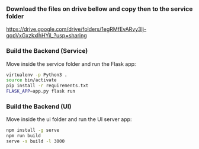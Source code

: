### Download the files on drive bellow and copy then to the service folder

https://drive.google.com/drive/folders/1egRMfEvARvy3Ij-qopVxGxzkxIhHYil_?usp=sharing

### Build the Backend (Service)
Move inside the service folder and run the Flask app:

```sh
virtualenv -p Python3 .
source bin/activate
pip install -r requirements.txt
FLASK_APP=app.py flask run
```

### Build the Backend (UI)
Move inside the ui folder and run the UI server app:

```sh
npm install -g serve
npm run build
serve -s build -l 3000
```
